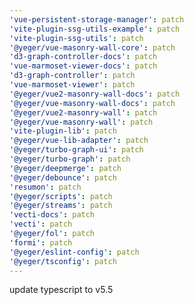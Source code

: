 ```yaml
---
'vue-persistent-storage-manager': patch
'vite-plugin-ssg-utils-example': patch
'vite-plugin-ssg-utils': patch
'@yeger/vue-masonry-wall-core': patch
'd3-graph-controller-docs': patch
'vue-marmoset-viewer-docs': patch
'd3-graph-controller': patch
'vue-marmoset-viewer': patch
'@yeger/vue2-masonry-wall-docs': patch
'@yeger/vue-masonry-wall-docs': patch
'@yeger/vue2-masonry-wall': patch
'@yeger/vue-masonry-wall': patch
'vite-plugin-lib': patch
'@yeger/vue-lib-adapter': patch
'@yeger/turbo-graph-ui': patch
'@yeger/turbo-graph': patch
'@yeger/deepmerge': patch
'@yeger/debounce': patch
'resumon': patch
'@yeger/scripts': patch
'@yeger/streams': patch
'vecti-docs': patch
'vecti': patch
'@yeger/fol': patch
'formi': patch
'@yeger/eslint-config': patch
'@yeger/tsconfig': patch
---
```


update typescript to v5.5
